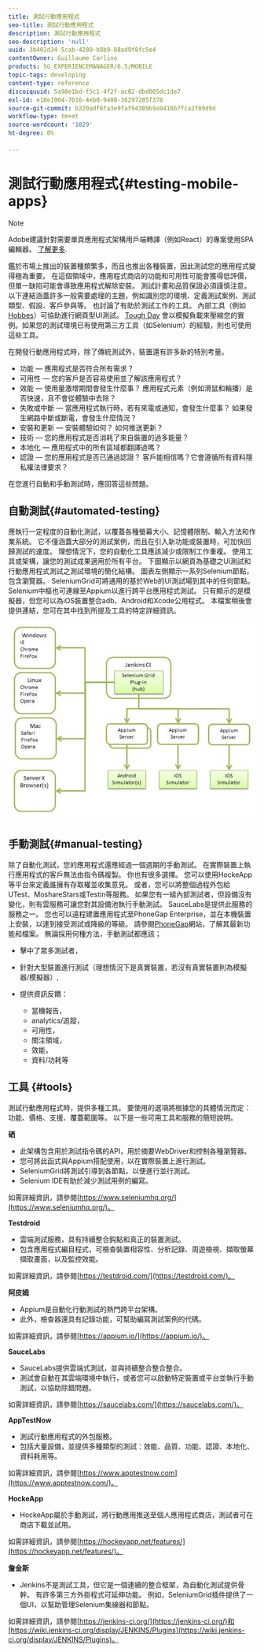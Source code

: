 ```yaml
---
title: 測試行動應用程式
seo-title: 測試行動應用程式
description: 測試行動應用程式
seo-description: 'null'
uuid: 3b402d34-5cab-4280-b8b9-88ad9f8fc5e4
contentOwner: Guillaume Carlino
products: SG_EXPERIENCEMANAGER/6.5/MOBILE
topic-tags: developing
content-type: reference
discoiquuid: 5a98e1bd-f5c1-4f2f-ac02-dbd005dc1de7
exl-id: e10e1904-7016-4eb0-9408-36297285f378
source-git-commit: b220adf6fa3e9faf94389b9a9416b7fca2f89d9d
workflow-type: tm+mt
source-wordcount: '1029'
ht-degree: 0%

---
```


# 測試行動應用程式{#testing-mobile-apps}

>[!NOTE]
>
>Adobe建議針對需要單頁應用程式架構用戶端轉譯（例如React）的專案使用SPA編輯器。 [了解更多](/help/sites-developing/spa-overview.md).

鑑於市場上推出的裝置種類繁多，而且也推出各種裝置，因此測試您的應用程式變得極為重要。 在這個領域中，應用程式商店的功能和可用性可能會獲得低評價，但單一缺陷可能會導致應用程式解除安裝。 測試計畫和品質保證必須謹慎注意。 以下連結涵蓋許多一般需要處理的主題，例如識別您的環境、定義測試案例、測試類型、假設、客戶參與等。 也討論了有助於測試工作的工具。 內部工具（例如[Hobbes](/help/sites-developing/hobbes.md)）可協助進行網頁型UI測試。 [Tough Day](/help/sites-developing/tough-day.md) 會以模擬負載來壓縮您的實例。如果您的測試環境已有使用第三方工具（如Selenium）的經驗，則也可使用這些工具。

在開發行動應用程式時，除了傳統測試外，裝置還有許多新的特別考量。

* 功能 — 應用程式是否符合所有需求？
* 可用性 — 您的客戶是否容易使用並了解該應用程式？
* 效能 — 使用量激增期間會發生什麼事？ 應用程式元素（例如滑鼠和輪播）是否快速，且不會從體驗中去除？
* 失敗或中斷 — 當應用程式執行時，若有來電或通知，會發生什麼事？ 如果發生網路中斷或斷電，會發生什麼情況？
* 安裝和更新 — 安裝體驗如何？ 如何推送更新？
* 技術 — 您的應用程式是否消耗了來自裝置的過多能量？
* 本地化 — 應用程式中的所有區域都翻譯過嗎？
* 認證 — 您的應用程式是否已通過認證？ 客戶能相信嗎？它會遵循所有資料隱私權法律要求？

在您進行自動和手動測試時，應回答這些問題。

## 自動測試{#automated-testing}

應執行一定程度的自動化測試，以覆蓋各種螢幕大小、記憶體限制、輸入方法和作業系統。 它不僅涵蓋大部分的測試案例，而且在引入新功能或裝置時，可加快回歸測試的速度。 理想情況下，您的自動化工具應該減少或限制工作重複。 使用工具或架構，讓您的測試成果適用於所有平台。 下圖顯示以網頁為基礎之UI測試和行動應用程式測試之測試環境的簡化結構。 圖表左側顯示一系列Selenium節點，包含瀏覽器。 SeleniumGrid可將通用的基於Web的UI測試場到其中的任何節點。 Selenium中樞也可連線至Appium以進行跨平台應用程式測試。 只有顯示的是模擬器，但您可以為iOS裝置整合adb、Android和Xcode公用程式。 本檔案稍後會提供連結，您可在其中找到所提及工具的特定詳細資訊。

![chlimage_1](assets/chlimage_1.jpeg)

## 手動測試{#manual-testing}

除了自動化測試，您的應用程式還應經過一個週期的手動測試。 在實際裝置上執行應用程式的客戶無法由指令碼複製。 你也有很多選擇。 您可以使用HockeApp等平台來定義誰擁有存取權並收集意見。 或者，您可以將整個過程外包給UTest、MoshareStars或Testin等服務。 如果您有一組內部測試者，但設備沒有變化，則有雲服務可讓您對其設備池執行手動測試。 SauceLabs是提供此服務的服務之一。 您也可以遠程建置應用程式至PhoneGap Enterprise，並在本機裝置上安裝，以達到接受測試或降級的等級。 請參閱[PhoneGap](https://phonegap.com/)網站，了解其最新功能和檔案。 無論採用何種方法，手動測試都應該；

* 擊中了眾多測試者，
* 針對大型裝置進行測試（理想情況下是真實裝置，若沒有真實裝置則為模擬器/模擬器）,
* 提供資訊反饋：

   * 當機報告，
   * analytics/追蹤，
   * 可用性，
   * 關注領域，
   * 效能，
   * 資料/功耗等

## 工具 {#tools}

測試行動應用程式時，提供多種工具。 要使用的選項將根據您的具體情況而定：功能、價格、支援、覆蓋範圍等。 以下是一些可用工具和服務的簡短說明。

**硒**

* 此架構包含用於測試指令碼的API，用於摘要WebDriver和控制各種瀏覽器。
* 您可將此函式與Appium搭配使用，以在實際裝置上進行測試。
* SeleniumGrid將測試引導到各節點，以便進行並行測試。
* Selenium IDE有助於減少測試用例的編寫。

如需詳細資訊，請參閱[https://www.seleniumhq.org/](https://www.seleniumhq.org/)。

**Testdroid**

* 雲端測試服務，具有持續整合鈎點和真正的裝置測試。
* 包含應用程式編目程式，可檢查裝置相容性、分析記錄、周遊檢視、擷取螢幕擷取畫面，以及監控效能。

如需詳細資訊，請參閱[https://testdroid.com/](https://testdroid.com/)。

**阿皮姆**

* Appium是自動化行動測試的熱門跨平台架構。
* 此外，檢查器還具有記錄功能，可幫助編寫測試案例的代碼。

如需詳細資訊，請參閱[https://appium.io/](https://appium.io/)。

**SauceLabs**

* SauceLabs提供雲端式測試，並與持續整合整合整合。
* 測試會自動在其雲端環境中執行，或者您可以啟動特定裝置或平台並執行手動測試，以協助除錯問題。

如需詳細資訊，請參閱[https://saucelabs.com/](https://saucelabs.com/)。

**AppTestNow**

* 測試行動應用程式的外包服務。
* 包括大量設備，並提供多種類型的測試：效能、品質、功能、認證、本地化、資料耗用等。

如需詳細資訊，請參閱[https://www.apptestnow.com](https://www.apptestnow.com/)。

**HockeApp**

* HockeApp屬於手動測試，將行動應用推送至個人應用程式商店，測試者可在商店下載並試用。

如需詳細資訊，請參閱[https://hockeyapp.net/features/](https://hockeyapp.net/features/)。

**詹金斯**

* Jenkins不是測試工具，但它是一個連續的整合框架，為自動化測試提供骨幹。 有許多第三方外掛程式可延伸功能。 例如，SeleniumGrid插件提供了一個UI，以幫助管理Selenium集線器和節點。

如需詳細資訊，請參閱[https://jenkins-ci.org/](https://jenkins-ci.org/)和[https://wiki.jenkins-ci.org/display/JENKINS/Plugins](https://wiki.jenkins-ci.org/display/JENKINS/Plugins)。
